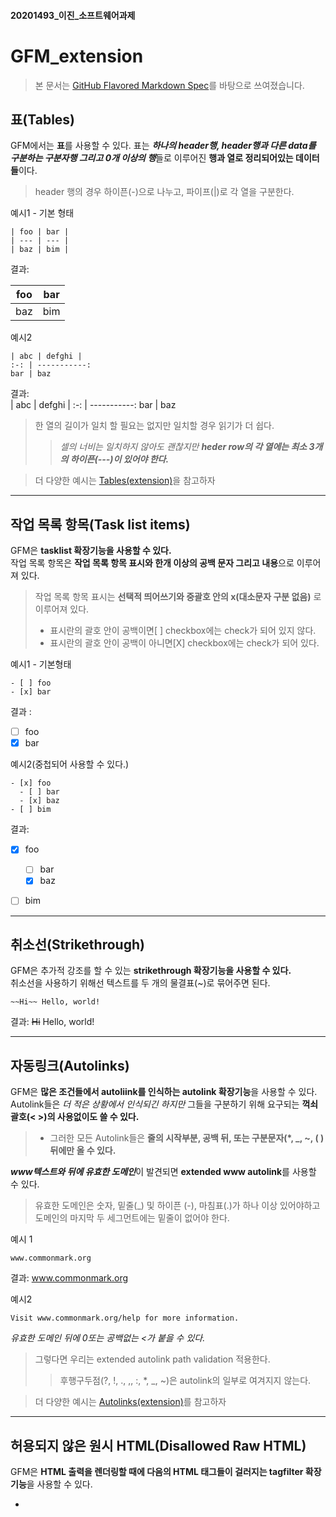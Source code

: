 #### 20201493_이진_소프트웨어과제
# GFM_extension
> 본 문서는 [GitHub Flavored Markdown Spec](https://github.github.com/gfm/#disallowed-raw-html-extension-)를 바탕으로 쓰여졌습니다.
## 표(Tables)

GFM에서는 **표**를 사용할 수 있다. 표는 ***하나의 header행, header행과 다른 data를 구분하는 구분자행 그리고 0개 이상의 행***들로 이루어진 **행과 열로 정리되어있는 데이터들**이다.  
> header 행의 경우 하이픈(-)으로 나누고, 파이프(|)로 각 열을 구분한다. 

예시1 - 기본 형태  

    | foo | bar |  
    | --- | --- |  
    | baz | bim |  
결과:  

 | foo | bar |  
 | --- | --- |  
 | baz | bim |  

예시2  

    | abc | defghi |
    :-: | -----------:
    bar | baz  
    
결과:  
| abc | defghi |
:-: | -----------:
bar | baz  

> 한 열의 길이가 일치 할 필요는 없지만 일치할 경우 읽기가 더 쉽다.
>> *셀의 너비는 일치하지 않아도 괜찮지만* ***heder row의 각 열에는 최소 3개의 하이픈(---)이 있어야 한다.***   

> 더 다양한 예시는 [Tables(extension)](https://github.github.com/gfm/#tables-extension-)을 참고하자  

---
## 작업 목록 항목(Task list items)
GFM은 **tasklist 확장기능을 사용할 수 있다.**  
작업 목록 항목은 **작업 목록 항목 표시와 한개 이상의 공백 문자 그리고 내용**으로 이루어져 있다.  
>작업 목록 항목 표시는 **선택적 띄어쓰기와 중괄호 안의 x(대소문자 구분 없음)** 로 이루어져 있다.
> - 표시란의 괄호 안이 공백이면[ ] checkbox에는 check가 되어 있지 않다.
> - 표시란의 괄호 안이 공백이 아니면[X] checkbox에는 check가 되어 있다.  

예시1 - 기본형태   


    - [ ] foo
    - [x] bar

결과 :   
- [ ] foo
- [x] bar

예시2(중첩되어 사용할 수 있다.)  

    - [x] foo  
      - [ ] bar  
      - [x] baz  
    - [ ] bim    

결과:  
- [x] foo
  - [ ] bar
  - [x] baz
- [ ] bim



---  
## 취소선(Strikethrough)  
GFM은 추가적 강조를 할 수 있는 **strikethrough 확장기능을 사용할 수 있다.**  
취소선을 사용하기 위해선 텍스트를 두 개의 물결표(~)로 묶어주면 된다.  
  
    ~~Hi~~ Hello, world!

결과: ~~Hi~~ Hello, world!

---  
## 자동링크(Autolinks) 

GFM은 **많은 조건들에서 autoliink를 인식하는 autolink 확장기능**을 사용할 수 있다.  
Autolink들은 *더 적은 상황에서 인식되긴 하지만* 그들을 구분하기 위해 요구되는 **꺽쇠괄호(< >)의 사용없이도 쓸 수 있다.**  
>- 그러한 모든 Autolink들은 **줄의 시작부분, 공백 뒤, 또는 구분문자(\*, \_, ~, ( )뒤에만 올 수 있다.**  

***www텍스트와 뒤에 유효한 도메인***이 발견되면 **extended www autolink**를 사용할 수 있다.
> 유효한 도메인은 숫자, 밑줄(\_) 및 하이픈 (-), 마침표(.)가 하나 이상 있어야하고 도메인의 마지막 두 세그먼트에는 밑줄이 없어야 한다.

예시 1
    
    www.commonmark.org
    
결과: www.commonmark.org  

예시2
    
    Visit www.commonmark.org/help for more information.
    
*유효한 도메인 뒤에 0또는 공백없는 <가 붙을 수 있다.*
> 그렇다면 우리는  extended autolink path validation 적용한다.
>> 후행구두점(?, !, ., ,, :, *, _, ~)은 autolink의 일부로 여겨지지 않는다.


> 더 다양한 예시는 [Autolinks(extension)](https://github.github.com/gfm/#autolinks-extension-)를 참고하자

---
## 허용되지 않은 원시 HTML(Disallowed Raw HTML)

GFM은 **HTML 출력을 렌더링할 때에 다음의 HTML 태그들이 걸러지는 tagfilter 확장기능**을 사용할 수 있다.

- <title>
- <textarea>
- <style>
- <xmp>
- <iframe>
- <noembed>
- <noframes>
- <script>
- <plaintext>

이 태그는 특히 HTML이 고유한 방식으로 해석되는 방식을 변경하기 때문에 선택된다.  
***필터링은 <을 \&lt; 로 대체하며 진행된다.***  
다른 HTML 태그들은 변경되지 않고 그대로 남아있는다.


----
추가적인 참고자료들 
> -[Mastering Markdown](https://guides.github.com/features/mastering-markdown/)  
> -[Writing on Github](https://docs.github.com/en/github/writing-on-github)
